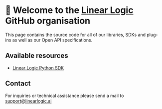 # 👋 Welcome to the [Linear Logic](https://linearlogic.ai) GitHub organisation

This page contains the source code for all of our libraries, SDKs and plug-ins as well as our Open API specifications.

## Available resources


- [Linear Logic Python SDK](https://github.com/LinearLogicAI/linear-logic-python-sdk)

## Contact

For inquiries or technical assistance please send a mail to support@linearlogic.ai